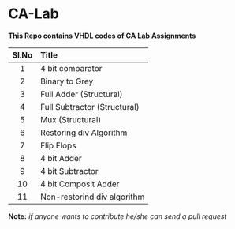 # CA-Lab
__This Repo contains VHDL codes of CA Lab Assignments__

|Sl.No        | Title        |   
| :-------------: |:-------------|
|1|4 bit comparator|
|2|Binary to Grey|
|3|Full Adder (Structural)|
|4|Full Subtractor (Structural)|
|5|Mux (Structural)|
|6|Restoring div Algorithm|
|7|Flip Flops|
|8|4 bit Adder|
|9|4 bit Subtractor|
|10|4 bit Composit Adder|
|11|Non-restorind div algorithm|



__Note:__ *if anyone wants to contribute he/she can send a pull request*
